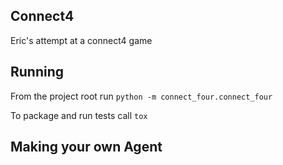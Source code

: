 ## Connect4

Eric's attempt at a connect4 game


## Running
From the project root run `python -m connect_four.connect_four`

To package and run tests call `tox`


## Making your own Agent
